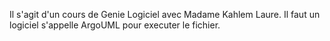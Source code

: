 Il s'agit d'un cours de Genie Logiciel avec Madame Kahlem Laure. Il faut un logiciel s'appelle ArgoUML pour executer le fichier.
